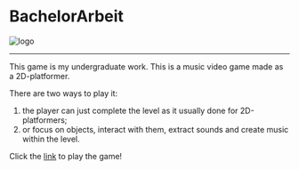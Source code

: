 
# BachelorArbeit

![logo](https://github.com/MilaGrishkova/BachelorArbeit/raw/main/BA.jpg)

________________

This game is my undergraduate work. This is a music video game made as a 2D-platformer. 

There are two ways to play it: 
1) the player can just complete the level as it usually done for 2D-platformers;
2) or focus on objects, interact with them, extract sounds and create music within the level. 

Click the [link](https://play.unity.com/mg/other/ba_mila-q) to play the game!
